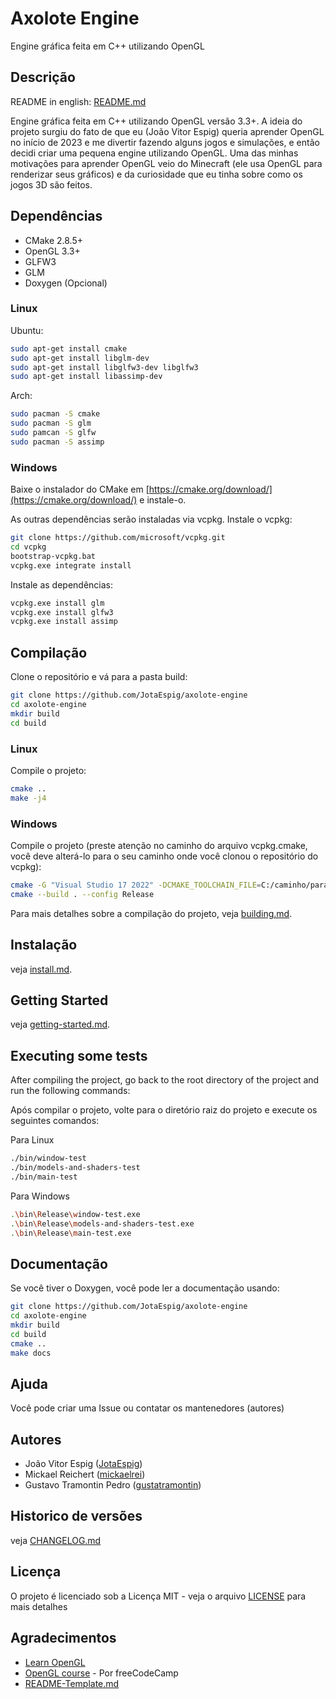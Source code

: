 # Axolote Engine

Engine gráfica feita em C++ utilizando OpenGL

## Descrição

README in english: [README.md](README.md)

Engine gráfica feita em C++ utilizando OpenGL versão 3.3+. A ideia do projeto surgiu do fato de que eu (João Vitor Espig) queria aprender OpenGL no início de 2023 e me divertir fazendo alguns jogos e simulações, e então decidi criar uma pequena engine utilizando OpenGL. Uma das minhas motivações para aprender OpenGL veio do Minecraft (ele usa OpenGL para renderizar seus gráficos) e da curiosidade que eu tinha sobre como os jogos 3D são feitos.
## Dependências

* CMake 2.8.5+
* OpenGL 3.3+
* GLFW3
* GLM
* Doxygen (Opcional)

### Linux

Ubuntu:
```bash
sudo apt-get install cmake
sudo apt-get install libglm-dev
sudo apt-get install libglfw3-dev libglfw3
sudo apt-get install libassimp-dev
```

Arch:
```bash
sudo pacman -S cmake
sudo pacman -S glm
sudo pamcan -S glfw
sudo pacman -S assimp
```

### Windows

Baixe o instalador do CMake em [https://cmake.org/download/](https://cmake.org/download/)
e instale-o.

As outras dependências serão instaladas via vcpkg.
Instale o vcpkg:
```bash
git clone https://github.com/microsoft/vcpkg.git
cd vcpkg
bootstrap-vcpkg.bat
vcpkg.exe integrate install
```

Instale as dependências:
```bash
vcpkg.exe install glm
vcpkg.exe install glfw3
vcpkg.exe install assimp
```

## Compilação

Clone o repositório e vá para a pasta build:
```bash
git clone https://github.com/JotaEspig/axolote-engine
cd axolote-engine
mkdir build
cd build
```

### Linux

Compile o projeto:
```bash
cmake ..
make -j4
```

### Windows

Compile o projeto (preste atenção no caminho do arquivo vcpkg.cmake,
você deve alterá-lo para o seu caminho onde você clonou o repositório do vcpkg):
```bash
cmake -G "Visual Studio 17 2022" -DCMAKE_TOOLCHAIN_FILE=C:/caminho/para/vcpkg/scripts/buildsystems/vcpkg.cmake ..
cmake --build . --config Release
```


Para mais detalhes sobre a compilação do projeto, veja [building.md](docs/pt-br/building.md).

## Instalação

veja [install.md](docs/pt-br/install.md).

## Getting Started

veja [getting-started.md](docs/pt-br/getting-started.md).

## Executing some tests

After compiling the project, go back to the root directory of the project and
run the following commands:

Após compilar o projeto, volte para o diretório raiz do projeto e execute os seguintes comandos:

Para Linux
```bash
./bin/window-test
./bin/models-and-shaders-test
./bin/main-test
```

Para Windows
```bash
.\bin\Release\window-test.exe
.\bin\Release\models-and-shaders-test.exe
.\bin\Release\main-test.exe
```

## Documentação

Se você tiver o Doxygen, você pode ler a documentação usando:
```bash
git clone https://github.com/JotaEspig/axolote-engine
cd axolote-engine
mkdir build
cd build
cmake ..
make docs
```

## Ajuda

Você pode criar uma Issue ou contatar os mantenedores (autores)

## Autores

 * João Vitor Espig ([JotaEspig](https://github.com/JotaEspig))
 * Mickael Reichert ([mickaelrei](https://github.com/mickaelrei))
 * Gustavo Tramontin Pedro ([gustatramontin](https://github.com/gustatramontin))

## Historico de versões

veja [CHANGELOG.md](CHANGELOG.md)

## Licença

O projeto é licenciado sob a Licença MIT - veja o arquivo [LICENSE](LICENSE) para mais detalhes

## Agradecimentos

* [Learn OpenGL](https://github.com/JoeyDeVries/LearnOpenGL)
* [OpenGL course](https://www.youtube.com/watch?v=45MIykWJ-C4&ab_channel=freeCodeCamp.org) - Por freeCodeCamp
* [README-Template.md](https://gist.github.com/DomPizzie/7a5ff55ffa9081f2de27c315f5018afc)
